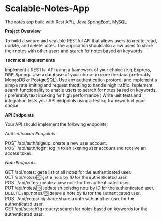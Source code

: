 # Scalable-Notes-App
The notes app build with Rest APIs, Java SpringBoot, MySQL


**Project Overview**

To build a secure and scalable RESTful API that allows users to create, read, update, and delete notes. The application should also allow users to share their notes with other users and search for notes based on keywords.



**Technical Requirements**

Implement a RESTful API using a framework of your choice (e.g. Express, DRF, Spring).
Use a database of your choice to store the data (preferably MongoDB or PostgreSQL).
Use any authentication protocol and implement a simple rate limiting and request throttling to handle high traffic.
Implement search functionality to enable users to search for notes based on keywords. ( preferably text indexing for high performance )
Write unit tests and integration tests your API endpoints using a testing framework of your choice.


**API Endpoints**

Your API should implement the following endpoints:

_Authentication Endpoints_

POST /api/auth/signup: create a new user account.\
POST /api/auth/login: log in to an existing user account and receive an access token.

_Note Endpoints_

GET /api/notes: get a list of all notes for the authenticated user.\
GET /api/notes/:id: get a note by ID for the authenticated user.\
POST /api/notes: create a new note for the authenticated user.\
PUT /api/notes/:id: update an existing note by ID for the authenticated user.\
DELETE /api/notes/:id: delete a note by ID for the authenticated user.\
POST /api/notes/:id/share: share a note with another user for the authenticated user.\
GET /api/search?q=:query: search for notes based on keywords for the authenticated user.

